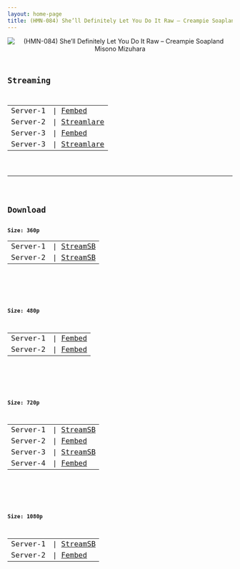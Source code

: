 ```yaml
---
layout: home-page
title: (HMN-084) She’ll Definitely Let You Do It Raw – Creampie Soapland Misono Mizuhara
---
```

<center>
<img src="https://blogger.googleusercontent.com/img/a/AVvXsEgVV9Ry1_6G-3kbSfNl27ZQ6R5yGDr6zJ9v9qI86twhlOgbsirN9smvO8A6pEXCRp0dks-FxkQs6HNN7-DtfKP-owkACTDO87iB3ninM9MApIL0J8yWpsiKLicF_qidBs1whtWqub_Oq_2vZFS9VR-Ot3RPL2gdg7tvMdzxoytErFMDmaVTWhfbiEn8=s16000" alt="(HMN-084) She’ll Definitely Let You Do It Raw – Creampie Soapland Misono Mizuhara">
</center>
<pre><code>
<h2>Streaming</h2>
<table><tbody>
<tr>
<td>Server-1</td>
<td>| <a href="https://www.watchjavnow.xyz/f/ygj4wsegwz65rrx" target="_blank">Fembed</a></td>
</tr>
<tr>
<td>Server-2</td>
<td>| <a href="https://streamlare.com/v/o715pneYG2rnvyqO" target="_blank">Streamlare</a></td>
</tr>
<tr>
<td>Server-3</td>
<td>| <a href="https://fakyutube.com/f/3jg4ptmq4jdwddm" target="_blank">Fembed</a></td>
</tr>
<tr>
<td>Server-3</td>
<td>| <a href="https://streamlare.com/v/XAQ9qzx16pPl4mME" target="_blank">Streamlare</a></td>
</tr>
</tbody></table>

<hr />

<h2>Download</h2>
<b>Size: 360p</b>
<table><tbody>
<tr>
<td>Server-1</td>
<td>| <a target="_blank" href="https://playersb.com/d/9wmyzlka5nl5.html">StreamSB</a></td>
</tr>
<tr>
<td>Server-2</td>
<td>| <a href="https://javside.com/d/9gv4r005aqgw.html" target="_blank">StreamSB</a></td>
</tr>
</tbody></table>

<br />

<b>Size: 480p</b>
<table><tbody>
<tr>
<td>Server-1</td>
<td>| <a href="https://www.watchjavnow.xyz/f/ygj4wsegwz65rrx" target="_blank">Fembed</a></td>
</tr>
<tr>
<td>Server-2</td>
<td>| <a href="https://fakyutube.com/f/3jg4ptmq4jdwddm" target="_blank">Fembed</a></td>
</tr>
</tbody></table>

<br />

<b>Size: 720p</b>
<table><tbody>
<tr>
<td>Server-1</td>
<td>| <a href="https://playersb.com/d/9wmyzlka5nl5.html" target="_blank">StreamSB</a></td>
</tr>
<tr>
<td>Server-2</td>
<td>| <a href="https://www.watchjavnow.xyz/f/ygj4wsegwz65rrx" target="_blank">Fembed</a></td>
</tr>
<tr>
<td>Server-3</td>
<td>| <a href="https://javside.com/d/9gv4r005aqgw.html" target="_blank">StreamSB</a><br /></td>
</tr>
<tr>
<td>Server-4</td>
<td>| <a href="https://fakyutube.com/f/3jg4ptmq4jdwddm" target="_blank">Fembed</a></td>
</tr>
</tbody></table>

<br />

<b>Size: 1080p</b>
<table><tbody>
<tr>
<td>Server-1</td>
<td>| <a href="https://playersb.com/d/9wmyzlka5nl5.html" target="_blank">StreamSB</a></td>
</tr>
<tr>
<td>Server-2</td>
<td>| <a href="https://fakyutube.com/f/3jg4ptmq4jdwddm" target="_blank">Fembed</a></td>
</tr>
</tbody></table>
</code></pre>
